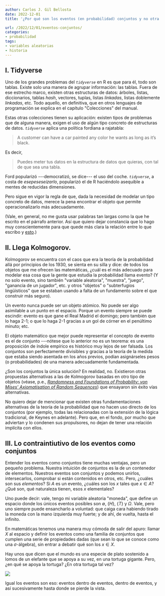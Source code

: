 ```yaml
---
author: Carlos J. Gil Bellosta
date: 2022-12-01
title: '¿Por qué son los eventos (en probabilidad) conjuntos y no otra cosa?'

url: /2022/12/01/eventos-conjuntos/
categories:
- probabilidad
tags:
- variables aleatorias
- historia
---
```


## I. Tidyverse

Uno de los grandes problemas del _`tidyverse`_ en R es que para él, todo son tablas. Existe solo una manera de agrupar información: las tablas. Fuera de ese estrecho marco, existen otras estructuras de datos: árboles, listas, diccionarios, tablas _hash_, vectores, tuplas, listas _linkadas_, listas doblemente _linkadas_, etc. Todo aquello, en definitiva, que en otros lenguajes de programación se explica en el capítulo "Colecciones" del manual.

Estas otras colecciones tienen su aplicación: existen tipos de problemas que de alguna manera, exigen el uso de algún tipo concreto de estructuras de datos. _`tidyverse`_ aplica una política fordiana a rajatabla:

> A customer can have a car painted any color he wants as long as it’s black.

Es decir,

> Puedes meter tus datos en la estructura de datos que quieras, con tal de que sea una tabla.

Ford popularizó ---democratizó, se dice--- el uso del coche. _`tidyverse`_, a costa de _esepeseseizarlo_, popularizó el de R haciéndolo asequible a mentes de reducidas dimensiones.

Pero sigue en vigor la regla de que, dada la necesidad de modelar un tipo concreto de datos, merece la pena encontrar el objeto que permite operacionalizarlo más adecuadamente.

(Vale, en general, no me gusta usar palabras tan largas como la que he escrito en el párrafo anterior. Así que quiero dejar constancia que lo hago muy conscientemente para que quede más clara la relación entre lo que escribo y [esto](https://plato.stanford.edu/entries/operationalism/).)


## II. Llega Kolmogorov.

Kolmogorov se encuentra con el caos que era la teoría de la probabilidad allá por principios de los 1930, se sienta en su silla y dice: de todos los objetos que me ofrecen las matemáticas, ¿cuál es el más adecuado para modelar esa cosa que la gente que estudia la probabilidad llama evento? (Y no solo evento, sino también "variable aleatoria", "muestra", "juego", "ganancia de un jugador", etc. y otros "objetos" o "subterfugios lingüísticos" que se estaban usando a falta de un fundamento sobre el que construir más seguro).

Un evento nunca puede ser un objeto atómico. No puede ser algo asimilable a un punto en el espacio. Porque un evento siempre se puede escindir: evento es que gane el Real Madrid el domingo; pero también que lo haga 2-1; o que lo haga 2-1 gracias a un gol de córner en el penúltimo minuto; etc.

El objeto matemático que mejor puede representar el concepto de evento es el de conjunto ---nótese que lo anterior no es un teorema: es una proposición de índole empírico es histórico muy lejos de ser falsada. Los conjuntos son perfectamente divisibles y gracias a la teoría de la medida que estaba siendo asentada en los años previos, podían asignárseles pesos (o probabilidades) de una manera adecuadamente fundamentada.

¿Son los conjuntos la única solución? En realidad, no. Existieron otras propuestas alternativas a las de Kolmogorov basadas en otro tipo de objetos (véase, p.e.,
[_Randomness and Foundations of Probability: von Mises' Axiomatisation of Random Sequences_](https://www.jstor.org/stable/4355955))
que ensayaron sin éxito vías alternativas.

No quiero dejar de mencionar que existen otras fundamentaciones alternativas de la teoría de la probabilidad que no hacen uso directo de los conjuntos (por ejemplo, todas las relacionadas con la extensión de la lógica tradicional, de Keynes en adelante). Pero que, en el fondo, por mucho que adviertan y lo condenen sus propulsores, no dejan de tener una relación implícita con ellos.


## III. Lo contraintiutivo de los eventos como conjuntos

Entender los eventos como conjuntos tiene muchas ventajas, pero un pequeño problema. Nuestra intuición de conjuntos es la de un contenedor de elementos. Nuestros eventos son conjuntos y podemos unirlos, intersecarlos, comprobar si están contenidos en otros, etc. Pero, ¿cuáles son sus _elementos_? Si $A$ es un evento, ¿cuáles son los $x$ tales que $x \in A$? ¿Qué son, qué naturaleza tienen, esos $x$ elementales?

Uno puede decir: vale, tengo mi variable aleatoria "moneda", que define un espacio donde los únicos eventos posibles son $\emptyset$, $\{H\}$, $\{T\}$ y $\Omega$. Vale, pero uno siempre puede ensancharlo a voluntad: que caiga cara habiendo tirado la moneda con la mano izquierda muy fuerte; y de ahí, de vuelta, hasta el infinito.

En matemáticas tenemos una manera muy cómoda de salir del apuro: llamar $X$ al espacio y definir los eventos como una familia de conjuntos que cumplen una serie de propiedades dadas (que sean lo que se conoce como una $\sigma$-álgebra), sin entrar a debatir qué son los $x \in X$.

Hay unos que dicen que el mundo es una especie de plato sostenido a lomos de un elefante que se apoya a su vez, en una tortuga gigante. Pero, ¿en qué se apoya la tortuga? ¿En otra tortuga tal vez?

![](/wp-uploads/2022/12/tortugas-hasta-abajo.jpeg#center)

Igual los eventos son eso: eventos dentro de eventos, dentro de eventos, y así sucesivamente hasta donde se pierde la vista.



